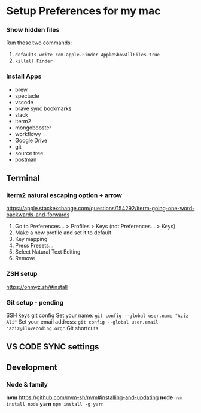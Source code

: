 # Setup Preferences for my mac

### Show hidden files
Run these two commands:
1. `defaults write com.apple.Finder AppleShowAllFiles true`
1. `killall Finder`

### Install Apps
- brew
- spectacle
- vscode
- brave
    sync bookmarks
- slack
- iterm2
- mongobooster
- workflowy
- Google Drive
- git
- source tree
- postman

## Terminal
### iterm2 natural escaping option + arrow
https://apple.stackexchange.com/questions/154292/iterm-going-one-word-backwards-and-forwards
1. Go to Preferences... > Profiles > Keys (not Preferences... > Keys)
2. Make a new profile and set it to default
3. Key mapping
4. Press Presets...
5. Select Natural Text Editing
6. Remove

### ZSH setup
https://ohmyz.sh/#install

### Git setup - pending
SSH keys
git config
Set your name: `git config --global user.name "Aziz Ali"`
Set your email address: `git config --global user.email "aziz@ilovecoding.org"`
Git shortcuts






## VS CODE SYNC settings

## Development
### Node & family
**nvm** https://github.com/nvm-sh/nvm#installing-and-updating
**node** `nvm install node`
**yarn** `npm install -g yarn`
